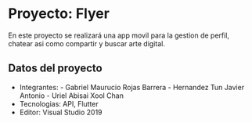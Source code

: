 # Proyecto: Flyer

En este proyecto se realizará una app movil  para la gestion de perfil, chatear asi como compartir y buscar arte digital.


## Datos del proyecto

- Integrantes: 	- Gabriel Maurucio Rojas Barrera
		- Hernandez Tun Javier Antonio
		- Uriel Abisai Xool Chan
- Tecnologias: API, Flutter
- Editor: Visual Studio 2019
